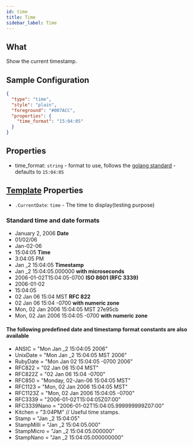 ```yaml
---
id: time
title: Time
sidebar_label: Time
---
```


## What

Show the current timestamp.

## Sample Configuration

```json
{
  "type": "time",
  "style": "plain",
  "foreground": "#007ACC",
  "properties": {
    "time_format": "15:04:05"
  }
}
```

## Properties

- time_format: `string` - format to use, follows the [golang standard][format] - defaults to `15:04:05`

## [Template][templates] Properties

- `.CurrentDate`: `time` - The time to display(testing purpose)

### Standard time and date formats

- January 2, 2006 **Date**
- 01/02/06
- Jan-02-06
- 15:04:05 **Time**
- 3:04:05 PM
- Jan _2 15:04:05 **Timestamp**
- Jan _2 15:04:05.000000 **with microseconds**
- 2006-01-02T15:04:05-0700 **ISO 8601 (RFC 3339)**
- 2006-01-02
- 15:04:05
- 02 Jan 06 15:04 MST **RFC 822**
- 02 Jan 06 15:04 -0700 **with numeric zone**
- Mon, 02 Jan 2006 15:04:05 MST 27e95cb
- Mon, 02 Jan 2006 15:04:05 -0700 **with numeric zone**

#### The following predefined date and timestamp format constants are also available

- ANSIC       = "Mon Jan _2 15:04:05 2006"
- UnixDate    = "Mon Jan _2 15:04:05 MST 2006"
- RubyDate    = "Mon Jan 02 15:04:05 -0700 2006"
- RFC822      = "02 Jan 06 15:04 MST"
- RFC822Z     = "02 Jan 06 15:04 -0700"
- RFC850      = "Monday, 02-Jan-06 15:04:05 MST"
- RFC1123     = "Mon, 02 Jan 2006 15:04:05 MST"
- RFC1123Z    = "Mon, 02 Jan 2006 15:04:05 -0700"
- RFC3339     = "2006-01-02T15:04:05Z07:00"
- RFC3339Nano = "2006-01-02T15:04:05.999999999Z07:00"
- Kitchen     = "3:04PM"
// Useful time stamps.
- Stamp      = "Jan _2 15:04:05"
- StampMilli = "Jan _2 15:04:05.000"
- StampMicro = "Jan _2 15:04:05.000000"
- StampNano  = "Jan _2 15:04:05.000000000"

[templates]: /docs/config-text#templates
[format]: https://yourbasic.org/golang/format-parse-string-time-date-example/
